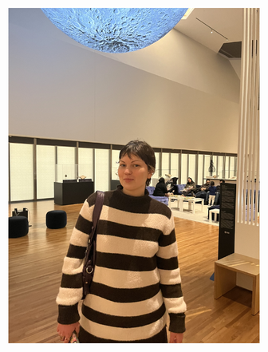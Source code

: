 ![image alt](https://github.com/Elnaz-HP/Elnaz-HP.github.io/blob/121b236769e42cd4e95085df2030f82ea9ccf944/my_photo.jpg)
